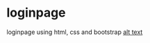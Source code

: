 # loginpage
loginpage using html, css and bootstrap
[alt text](https://github.com/kwekujasper/loginpage/blob/main/2021-login-form-14.jpg?raw=true)

